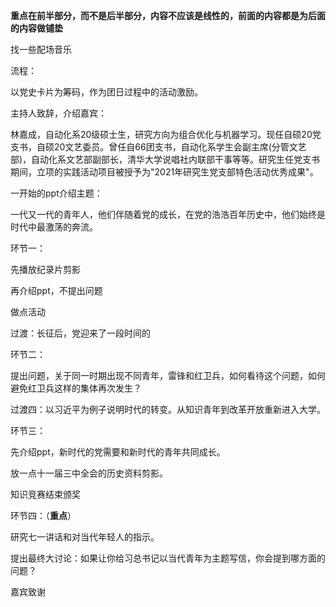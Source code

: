 **重点在前半部分，而不是后半部分，内容不应该是线性的，前面的内容都是为后面的内容做铺垫**



找一些配场音乐



流程：

以党史卡片为筹码，作为团日过程中的活动激励。

主持人致辞，介绍嘉宾：

林嘉成，自动化系20级硕士生，研究方向为组合优化与机器学习。现任自硕20党支书，自硕20文艺委员。曾任自66团支书，自动化系学生会副主席(分管文艺部)，自动化系文艺部副部长，清华大学说唱社内联部干事等等。研究生任党支书期间，立项的实践活动项目被授予为"2021年研究生党支部特色活动优秀成果"。

一开始的ppt介绍主题：

一代又一代的青年人，他们伴随着党的成长，在党的浩浩百年历史中，他们始终是时代中最激荡的奔流。

环节一：

先播放纪录片剪影

再介绍ppt，不提出问题

做点活动

过渡：长征后，党迎来了一段时间的



环节二：

提出问题，关于同一时期出现不同青年，雷锋和红卫兵，如何看待这个问题，如何避免红卫兵这样的集体再次发生？



过渡四：以习近平为例子说明时代的转变。从知识青年到改革开放重新进入大学。



环节三：

先介绍ppt，新时代的党需要和新时代的青年共同成长。

放一点十一届三中全会的历史资料剪影。



知识竞赛结束颁奖

环节四：（**重点**）

研究七一讲话和对当代年轻人的指示。

提出最终大讨论：如果让你给习总书记以当代青年为主题写信，你会提到哪方面的问题？





嘉宾致谢

